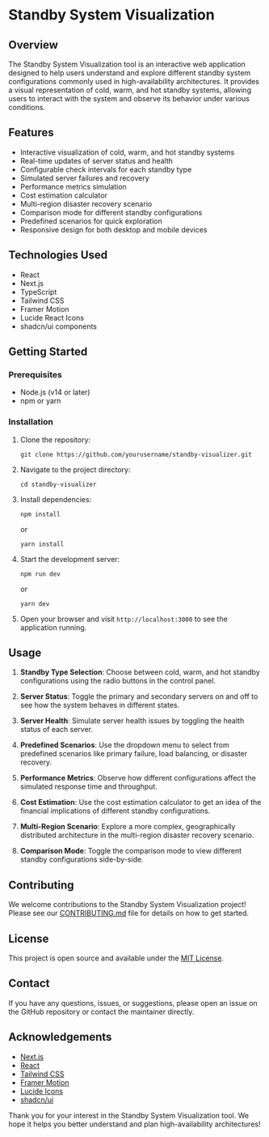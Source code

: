 # Standby System Visualization

## Overview

The Standby System Visualization tool is an interactive web application designed to help users understand and explore different standby system configurations commonly used in high-availability architectures. It provides a visual representation of cold, warm, and hot standby systems, allowing users to interact with the system and observe its behavior under various conditions.

## Features

-   Interactive visualization of cold, warm, and hot standby systems
-   Real-time updates of server status and health
-   Configurable check intervals for each standby type
-   Simulated server failures and recovery
-   Performance metrics simulation
-   Cost estimation calculator
-   Multi-region disaster recovery scenario
-   Comparison mode for different standby configurations
-   Predefined scenarios for quick exploration
-   Responsive design for both desktop and mobile devices

## Technologies Used

-   React
-   Next.js
-   TypeScript
-   Tailwind CSS
-   Framer Motion
-   Lucide React Icons
-   shadcn/ui components

## Getting Started

### Prerequisites

-   Node.js (v14 or later)
-   npm or yarn

### Installation

1. Clone the repository:

    ```
    git clone https://github.com/yourusername/standby-visualizer.git
    ```

2. Navigate to the project directory:

    ```
    cd standby-visualizer
    ```

3. Install dependencies:

    ```
    npm install
    ```

    or

    ```
    yarn install
    ```

4. Start the development server:

    ```
    npm run dev
    ```

    or

    ```
    yarn dev
    ```

5. Open your browser and visit `http://localhost:3000` to see the application running.

## Usage

1. **Standby Type Selection**: Choose between cold, warm, and hot standby configurations using the radio buttons in the control panel.

2. **Server Status**: Toggle the primary and secondary servers on and off to see how the system behaves in different states.

3. **Server Health**: Simulate server health issues by toggling the health status of each server.

4. **Predefined Scenarios**: Use the dropdown menu to select from predefined scenarios like primary failure, load balancing, or disaster recovery.

5. **Performance Metrics**: Observe how different configurations affect the simulated response time and throughput.

6. **Cost Estimation**: Use the cost estimation calculator to get an idea of the financial implications of different standby configurations.

7. **Multi-Region Scenario**: Explore a more complex, geographically distributed architecture in the multi-region disaster recovery scenario.

8. **Comparison Mode**: Toggle the comparison mode to view different standby configurations side-by-side.

## Contributing

We welcome contributions to the Standby System Visualization project! Please see our [CONTRIBUTING.md](CONTRIBUTING.md) file for details on how to get started.

## License

This project is open source and available under the [MIT License](LICENSE).

## Contact

If you have any questions, issues, or suggestions, please open an issue on the GitHub repository or contact the maintainer directly.

## Acknowledgements

-   [Next.js](https://nextjs.org/)
-   [React](https://reactjs.org/)
-   [Tailwind CSS](https://tailwindcss.com/)
-   [Framer Motion](https://www.framer.com/motion/)
-   [Lucide Icons](https://lucide.dev/)
-   [shadcn/ui](https://ui.shadcn.com/)

Thank you for your interest in the Standby System Visualization tool. We hope it helps you better understand and plan high-availability architectures!
